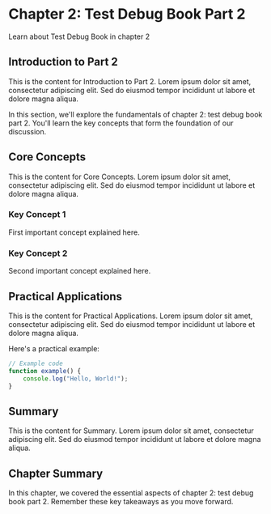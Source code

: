 # Chapter 2: Test Debug Book Part 2

Learn about Test Debug Book in chapter 2

## Introduction to Part 2

This is the content for Introduction to Part 2. Lorem ipsum dolor sit amet, consectetur adipiscing elit. Sed do eiusmod tempor incididunt ut labore et dolore magna aliqua.

In this section, we'll explore the fundamentals of chapter 2: test debug book part 2. You'll learn the key concepts that form the foundation of our discussion.

## Core Concepts

This is the content for Core Concepts. Lorem ipsum dolor sit amet, consectetur adipiscing elit. Sed do eiusmod tempor incididunt ut labore et dolore magna aliqua.

### Key Concept 1

First important concept explained here.

### Key Concept 2

Second important concept explained here.

## Practical Applications

This is the content for Practical Applications. Lorem ipsum dolor sit amet, consectetur adipiscing elit. Sed do eiusmod tempor incididunt ut labore et dolore magna aliqua.

Here's a practical example:

```javascript
// Example code
function example() {
    console.log("Hello, World!");
}
```

## Summary

This is the content for Summary. Lorem ipsum dolor sit amet, consectetur adipiscing elit. Sed do eiusmod tempor incididunt ut labore et dolore magna aliqua.

## Chapter Summary

In this chapter, we covered the essential aspects of chapter 2: test debug book part 2. Remember these key takeaways as you move forward.
